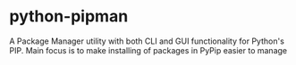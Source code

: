 # python-pipman
A Package Manager utility with both CLI and GUI functionality for Python's PIP. Main focus is to make installing of packages in PyPip easier to manage
